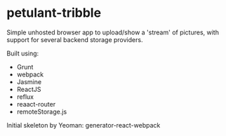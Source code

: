 petulant-tribble
================

Simple unhosted browser app to upload/show a 'stream' of pictures, with support for several backend storage providers.

Built using:

 * Grunt
 * webpack
 * Jasmine
 * ReactJS
 * reflux
 * reaact-router
 * remoteStorage.js
 
 Initial skeleton by Yeoman: generator-react-webpack
